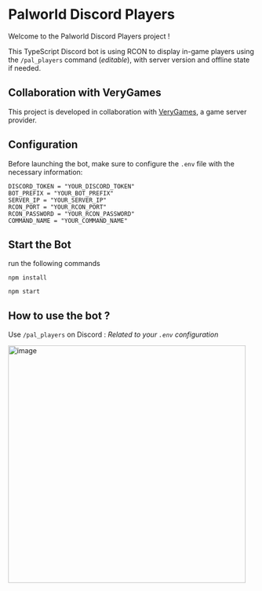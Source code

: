 # Palworld Discord Players

Welcome to the Palworld Discord Players project ! 

This TypeScript Discord bot is using RCON to display in-game players using the `/pal_players` command (*editable*), with server version and offline state if needed.

## Collaboration with VeryGames

This project is developed in collaboration with [VeryGames](https://verygames.net), a game server provider.

## Configuration

Before launching the bot, make sure to configure the `.env` file with the necessary information:

```env
DISCORD_TOKEN = "YOUR_DISCORD_TOKEN"
BOT_PREFIX = "YOUR_BOT_PREFIX"
SERVER_IP = "YOUR_SERVER_IP"
RCON_PORT = "YOUR_RCON_PORT"
RCON_PASSWORD = "YOUR_RCON_PASSWORD"
COMMAND_NAME = "YOUR_COMMAND_NAME"
```

## Start the Bot

run the following commands

`npm install`

`npm start`

## How to use the bot ?
Use `/pal_players` on Discord : *Related to your `.env` configuration*

<img width="484" alt="image" src="https://github.com/Salvatore-Als/palworld-discord-players/assets/58212852/61d5d2df-5c16-4c54-8427-f48a974479cd">

